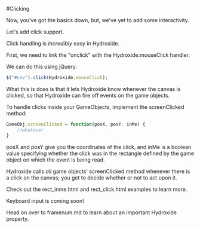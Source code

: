 #Clicking

Now, you've got the basics down, but, we've yet to add some interactivity.

Let's add click support.

Click handling is *incredibly* easy in Hydroxide.

First, we need to link the "onclick" with the Hydroxide.mouseClick handler.

We can do this using jQuery:

```javascript
$("#cnv").click(Hydroxide.mouseClick);
```

What this is does is that it lets Hydroxide know whenever the canvas is clicked, so that Hydroxide can fire off events on the game objects.

To handle clicks inside your GameObjects, implement the screenClicked method:

```javascript
GameObj.screenClicked = function(posX, posY, inMe) {
	//whatever
}
```

posX and posY give you the coordinates of the click, and inMe is a boolean value specifying whether the click was in the rectangle defined by the game object on which the event is being read.

Hydroxide calls *all* game objects' screenClicked method whenever there is a click on the canvas; you get to decide whether or not to act upon it.

Check out the rect_inme.html and rect_click.html examples to learn more.

Keyboard input is coming soon!

Head on over to framenum.md to learn about an important Hydroxide property.

